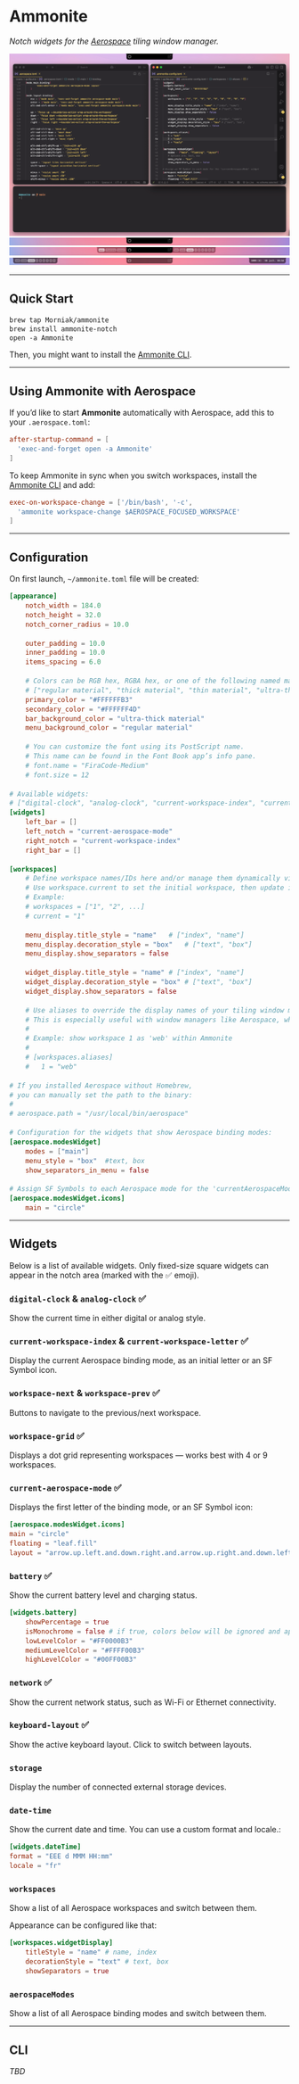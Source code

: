 # Ammonite

*Notch widgets for the [Aerospace](https://github.com/nikitabobko/AeroSpace) tiling window manager.*

![screenshot](./assets/fullscreen.png)  
![notch](./assets/notch.png) ![notch-menu](./assets/notch-menu.png) ![bar](./assets/bar.png)

---

## Quick Start

```
brew tap Morniak/ammonite 
brew install ammonite-notch
open -a Ammonite
```
Then, you might want to install the [Ammonite CLI](#cli).

---

## Using Ammonite with Aerospace

If you’d like to start **Ammonite** automatically with Aerospace, add this to your `.aerospace.toml`:

```toml
after-startup-command = [
  'exec-and-forget open -a Ammonite'
]
```

To keep Ammonite in sync when you switch workspaces, install the [Ammonite CLI](#cli) and add:

```toml
exec-on-workspace-change = ['/bin/bash', '-c',
  'ammonite workspace-change $AEROSPACE_FOCUSED_WORKSPACE'
]
```

---

## Configuration

On first launch, `~/ammonite.toml` file will be created:

```toml
[appearance]
    notch_width = 184.0
    notch_height = 32.0
    notch_corner_radius = 10.0

    outer_padding = 10.0
    inner_padding = 10.0
    items_spacing = 6.0

    # Colors can be RGB hex, RGBA hex, or one of the following named materials:
    # ["regular material", "thick material", "thin material", "ultra-thick material", "ultra-thin material"]
    primary_color = "#FFFFFFB3"
    secondary_color = "#FFFFFF4D"
    bar_background_color = "ultra-thick material"
    menu_background_color = "regular material"

    # You can customize the font using its PostScript name.
    # This name can be found in the Font Book app’s info pane.
    # font.name = "FiraCode-Medium"
    # font.size = 12

# Available widgets:
# ["digital-clock", "analog-clock", "current-workspace-index", "current-workspace-letter", "workspace-grid", "current-aerospace-mode", "battery", "network", "keyboard-layout", "workspace-next", "workspace-prev", "storage", "date-time", "workspaces", "aerospace-modes", "separator"]
[widgets]
    left_bar = []
    left_notch = "current-aerospace-mode"
    right_notch = "current-workspace-index"
    right_bar = []

[workspaces]
    # Define workspace names/IDs here and/or manage them dynamically via the CLI.
    # Use workspace.current to set the initial workspace, then update it through the CLI.
    # Example:
    # workspaces = ["1", "2", ...]
    # current = "1"

    menu_display.title_style = "name"	# ["index", "name"]
    menu_display.decoration_style = "box"	# ["text", "box"]
    menu_display.show_separators = false

    widget_display.title_style = "name"	# ["index", "name"]
    widget_display.decoration_style = "box"	# ["text", "box"]
    widget_display.show_separators = false

    # Use aliases to override the display names of your tiling window manager’s workspaces.
    # This is especially useful with window managers like Aerospace, which sort workspaces alphabetically.
    #
    # Example: show workspace 1 as 'web' within Ammonite
    #
    # [workspaces.aliases]
    #   1 = "web"

# If you installed Aerospace without Homebrew,
# you can manually set the path to the binary:
#
# aerospace.path = "/usr/local/bin/aerospace"

# Configuration for the widgets that show Aerospace binding modes:
[aerospace.modesWidget]
    modes = ["main"]
    menu_style = "box"	#text, box
    show_separators_in_menu = false

# Assign SF Symbols to each Aerospace mode for the 'currentAerospaceMode' widget
[aerospace.modesWidget.icons]
    main = "circle"
```

---

## Widgets

Below is a list of available widgets. Only fixed-size square widgets can appear in the notch area (marked with the ✅ emoji).

### `digital-clock` & `analog-clock` ✅
Show the current time in either digital or analog style.

### `current-workspace-index` & `current-workspace-letter` ✅
Display the current Aerospace binding mode, as an initial letter or an SF Symbol icon.

### `workspace-next` & `workspace-prev` ✅
Buttons to navigate to the previous/next workspace.

### `workspace-grid` ✅  
Displays a dot grid representing workspaces — works best with 4 or 9 workspaces.

### `current-aerospace-mode` ✅  
Displays the first letter of the binding mode, or an SF Symbol icon:
```toml
[aerospace.modesWidget.icons]
main = "circle"
floating = "leaf.fill"
layout = "arrow.up.left.and.down.right.and.arrow.up.right.and.down.left"
```

### `battery` ✅
Show the current battery level and charging status.

```toml
[widgets.battery]
    showPercentage = true
    isMonochrome = false # if true, colors below will be ignored and appearance.primaryColor will be used
    lowLevelColor = "#FF0000B3"
    mediumLevelColor = "#FFFF00B3"
    highLevelColor = "#00FF00B3"
```

### `network` ✅
Show the current network status, such as Wi-Fi or Ethernet connectivity.

### `keyboard-layout` ✅
Show the active keyboard layout. Click to switch between layouts.

### `storage`
Display the number of connected external storage devices.

### `date-time`
Show the current date and time. You can use a custom format and locale.:

```toml
[widgets.dateTime]
format = "EEE d MMM HH:mm"
locale = "fr"
```

### `workspaces`
Show a list of all Aerospace workspaces and switch between them.

Appearance can be configured like that:
```toml
[workspaces.widgetDisplay]
    titleStyle = "name" # name, index
    decorationStyle = "text" # text, box
    showSeparators = true
```

### `aerospaceModes`
Show a list of all Aerospace binding modes and switch between them.

---

## CLI

*TBD*
